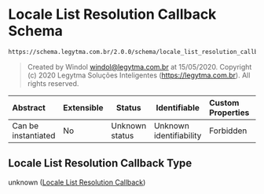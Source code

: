 # Locale List Resolution Callback Schema

```txt
https://schema.legytma.com.br/2.0.0/schema/locale_list_resolution_callback.schema.json
```




> Created by Windol [windol@legytma.com.br](mailto:windol@legytma.com.br) at 15/05/2020.
> Copyright (c) 2020 Legytma Soluções Inteligentes (<https://legytma.com.br>). All rights reserved.
>

| Abstract            | Extensible | Status         | Identifiable            | Custom Properties | Additional Properties | Access Restrictions | Defined In                                                                                                                  |
| :------------------ | ---------- | -------------- | ----------------------- | :---------------- | --------------------- | ------------------- | --------------------------------------------------------------------------------------------------------------------------- |
| Can be instantiated | No         | Unknown status | Unknown identifiability | Forbidden         | Allowed               | none                | [locale_list_resolution_callback.schema.json](../schema/locale_list_resolution_callback.schema.json) |

## Locale List Resolution Callback Type

unknown ([Locale List Resolution Callback](locale_list_resolution_callback.md))
